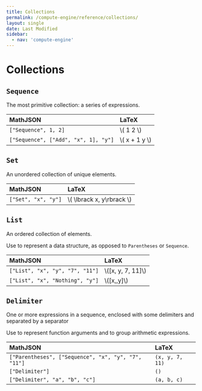 ```yaml
---
title: Collections
permalink: /compute-engine/reference/collections/
layout: single
date: Last Modified
sidebar:
  - nav: 'compute-engine'
---
```


# Collections

## `Sequence`

The most primitive collection: a series of expressions.

| MathJSON                             | LaTeX            |
| :----------------------------------- | :--------------- |
| `["Sequence", 1, 2]`             | \\( 1 2 \\)     |
| `["Sequence", ["Add", "x", 1], "y"]` | \\( x + 1 y \\) |


## `Set`

An unordered collection of unique elements.

| MathJSON            | LaTeX                       |
| :------------------ | :-------------------------- |
| `["Set", "x", "y"]` | \\( \lbrack x, y\rbrack \\) |

## `List`

An ordered collection of elements.

Use to represent a data structure, as opposed to `Parentheses` or `Sequence`.

| MathJSON                        | LaTeX               |
| :------------------------------ | :------------------ |
| `["List", "x", "y", "7", "11"]` | \\([x, y, 7, 11]\\) |
| `["List", "x", "Nothing", "y"]` | \\([x,,y]\\)        |

## `Delimiter`

One or more expressions in a sequence, enclosed with some delimiters and
separated by a separator

Use to represent function arguments and to group arithmetic expressions.

| MathJSON                                                         | LaTeX           |
| :--------------------------------------------------------------- | :-------------- |
| `["Parentheses", ["Sequence", "x", "y", "7", "11"]`              | `(x, y, 7, 11)` |
| `["Delimiter"]`                                                  | `()`            |
| `["Delimiter", "a", "b", "c"]`                                 | `(a, b, c)`     |

